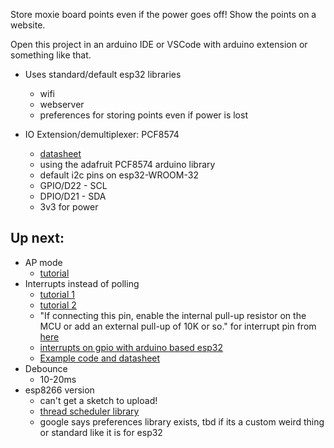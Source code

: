 Store moxie board points even if the power goes off! Show the points on a website.

Open this project in an arduino IDE or VSCode with arduino extension or something like that.

- Uses standard/default esp32 libraries
  - wifi
  - webserver
  - preferences for storing points even if power is lost

- IO Extension/demultiplexer: PCF8574
  - [datasheet](https://www.nxp.com/docs/en/data-sheet/PCF8574_PCF8574A.pdf)
  - using the adafruit PCF8574 arduino library
  - default i2c pins on esp32-WROOM-32
  - GPIO/D22 - SCL
  - DPIO/D21 - SDA
  - 3v3 for power


## Up next:
- AP mode
  - [tutorial](https://randomnerdtutorials.com/esp32-access-point-ap-web-server/)
- Interrupts instead of polling
  - [tutorial 1](https://circuitdigest.com/microcontroller-projects/esp32-interrupt)
  - [tutorial 2](https://learn.adafruit.com/adafruit-pcf8574/arduino)
  - "If connecting this pin, enable the internal pull-up resistor on the MCU or add an external pull-up of 10K or so." for interrupt pin from [here](https://mischianti.org/pcf8574-i2c-digital-i-o-expander-fast-easy-usage/)
  - [interrupts on gpio with arduino based esp32](https://deepbluembedded.com/esp32-external-interrupts-pins-arduino-examples/)
  - [Example code and datasheet](https://www.instructables.com/PCF8574-GPIO-Extender-With-Arduino-and-NodeMCU/)
- Debounce
  - 10-20ms
- esp8266 version
  - can't get a sketch to upload!
  - [thread scheduler library](https://github.com/bmellstrom/esp8266-arduino-threads)
  - google says preferences library exists, tbd if its a custom weird thing or standard like it is for esp32
